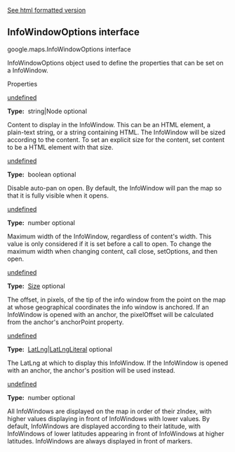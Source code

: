 [See html formatted version](https://huasofoundries.github.io/google-maps-documentation/InfoWindowOptions.html)

InfoWindowOptions interface
---------------------------

google.maps.InfoWindowOptions interface

InfoWindowOptions object used to define the properties that can be set on a InfoWindow.

Properties

[undefined](#InfoWindowOptions.content)

**Type:**  string|Node optional

Content to display in the InfoWindow. This can be an HTML element, a plain-text string, or a string containing HTML. The InfoWindow will be sized according to the content. To set an explicit size for the content, set content to be a HTML element with that size.

[undefined](#InfoWindowOptions.disableAutoPan)

**Type:**  boolean optional

Disable auto-pan on open. By default, the InfoWindow will pan the map so that it is fully visible when it opens.

[undefined](#InfoWindowOptions.maxWidth)

**Type:**  number optional

Maximum width of the InfoWindow, regardless of content's width. This value is only considered if it is set before a call to open. To change the maximum width when changing content, call close, setOptions, and then open.

[undefined](#InfoWindowOptions.pixelOffset)

**Type:**  [Size](/maps/documentation/javascript/reference/3.40/coordinates#Size) optional

The offset, in pixels, of the tip of the info window from the point on the map at whose geographical coordinates the info window is anchored. If an InfoWindow is opened with an anchor, the pixelOffset will be calculated from the anchor's anchorPoint property.

[undefined](#InfoWindowOptions.position)

**Type:**  [LatLng](/maps/documentation/javascript/reference/3.40/coordinates#LatLng)|[LatLngLiteral](/maps/documentation/javascript/reference/3.40/coordinates#LatLngLiteral) optional

The LatLng at which to display this InfoWindow. If the InfoWindow is opened with an anchor, the anchor's position will be used instead.

[undefined](#InfoWindowOptions.zIndex)

**Type:**  number optional

All InfoWindows are displayed on the map in order of their zIndex, with higher values displaying in front of InfoWindows with lower values. By default, InfoWindows are displayed according to their latitude, with InfoWindows of lower latitudes appearing in front of InfoWindows at higher latitudes. InfoWindows are always displayed in front of markers.